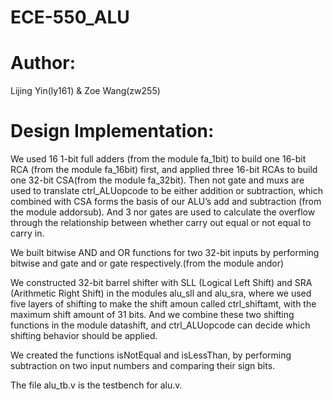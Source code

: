 # ECE-550_ALU


Author:
=======
Lijing Yin(ly161) & Zoe Wang(zw255)

Design Implementation:
=======
We used 16 1-bit full adders (from the module fa_1bit) to build one 16-bit RCA (from the module fa_16bit) first, and applied three 16-bit RCAs to build one 32-bit CSA(from the module fa_32bit). Then not gate and muxs are used to translate ctrl_ALUopcode to be either addition or subtraction, which combined with CSA forms the basis of our ALU’s add and subtraction (from the module addorsub). And 3 nor gates are used to calculate the overflow through the relationship between whether carry out equal or not equal to carry in.

We built bitwise AND and OR functions for two 32-bit inputs by performing bitwise and gate and or gate respectively.(from the module andor)

We constructed 32-bit barrel shifter with SLL (Logical Left Shift) and SRA (Arithmetic Right Shift) in the modules alu_sll and alu_sra, where we used five layers of shifting to make the shift amoun called ctrl_shiftamt, with the maximum shift amount of 31 bits. And we combine these two shifting functions in the module datashift, and ctrl_ALUopcode can decide which shifting behavior should be applied.

We created the functions isNotEqual and isLessThan, by performing subtraction on two input numbers and comparing their sign bits.

The file alu_tb.v is the testbench for alu.v.
 

